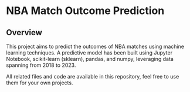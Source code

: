 # NBA Match Outcome Prediction

## Overview

This project aims to predict the outcomes of NBA matches using machine learning techniques. A predictive model has been built using Jupyter Notebook, scikit-learn (sklearn), pandas, and numpy, leveraging data spanning from 2018 to 2023.

All related files and code are available in this repository, feel free to use them for your own projects.

